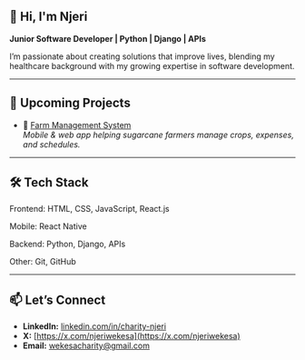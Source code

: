 ## 👋 Hi, I'm Njeri  

**Junior Software Developer | Python | Django | APIs**  

I’m passionate about creating solutions that improve lives, blending my healthcare background with my growing expertise in software development.  

---

## 🚀 Upcoming Projects  

- 🌱 [Farm Management System](#)  
  *Mobile & web app helping sugarcane farmers manage crops, expenses, and schedules.*  

---

## 🛠️ Tech Stack  
Frontend: HTML, CSS, JavaScript, React.js

Mobile: React Native

Backend: Python, Django, APIs 

Other: Git, GitHub  

---

## 📫 Let’s Connect
- **LinkedIn:** [linkedin.com/in/charity-njeri](https://www.linkedin.com/in/njeri-wekesa/)
- **X:** [https://x.com/njeriwekesa](https://x.com/njeriwekesa) 
- **Email:** wekesacharity@gmail.com


<!--
**njeriwekesa/njeriwekesa** is a ✨ _special_ ✨ repository because its `README.md` (this file) appears on your GitHub profile.
- 🎶 [Music Teaching Platform](#)  
  *Interactive web platform for learning and teaching music online.*  

- 🌍 [Tourism & Transportation Website](#)  
  *Landing page showcasing services and trips for a travel business.*  
Here are some ideas to get you started:

- 🔭 I’m currently working on ...
- 🌱 I’m currently learning ...
- 👯 I’m looking to collaborate on ...
- 🤔 I’m looking for help with ...
- 💬 Ask me about ...
- 📫 How to reach me: ...
- 😄 Pronouns: ...
- ⚡ Fun fact: ...
-->
